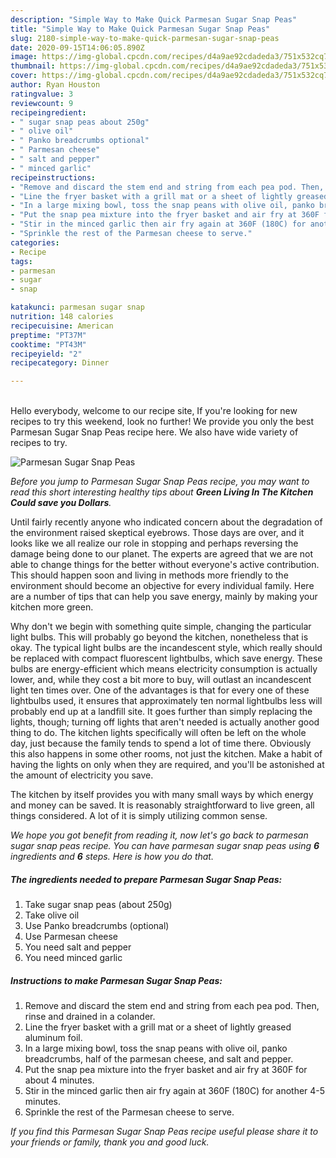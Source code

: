 ```yaml
---
description: "Simple Way to Make Quick Parmesan Sugar Snap Peas"
title: "Simple Way to Make Quick Parmesan Sugar Snap Peas"
slug: 2180-simple-way-to-make-quick-parmesan-sugar-snap-peas
date: 2020-09-15T14:06:05.890Z
image: https://img-global.cpcdn.com/recipes/d4a9ae92cdadeda3/751x532cq70/parmesan-sugar-snap-peas-recipe-main-photo.jpg
thumbnail: https://img-global.cpcdn.com/recipes/d4a9ae92cdadeda3/751x532cq70/parmesan-sugar-snap-peas-recipe-main-photo.jpg
cover: https://img-global.cpcdn.com/recipes/d4a9ae92cdadeda3/751x532cq70/parmesan-sugar-snap-peas-recipe-main-photo.jpg
author: Ryan Houston
ratingvalue: 3
reviewcount: 9
recipeingredient:
- " sugar snap peas about 250g"
- " olive oil"
- " Panko breadcrumbs optional"
- " Parmesan cheese"
- " salt and pepper"
- " minced garlic"
recipeinstructions:
- "Remove and discard the stem end and string from each pea pod. Then, rinse and drained in a colander."
- "Line the fryer basket with a grill mat or a sheet of lightly greased aluminum foil."
- "In a large mixing bowl, toss the snap peans with olive oil, panko breadcrumbs, half of the parmesan cheese, and salt and pepper."
- "Put the snap pea mixture into the fryer basket and air fry at 360F for about 4 minutes."
- "Stir in the minced garlic then air fry again at 360F (180C) for another 4-5 minutes."
- "Sprinkle the rest of the Parmesan cheese to serve."
categories:
- Recipe
tags:
- parmesan
- sugar
- snap

katakunci: parmesan sugar snap 
nutrition: 148 calories
recipecuisine: American
preptime: "PT37M"
cooktime: "PT43M"
recipeyield: "2"
recipecategory: Dinner

---
```

<br>
Hello everybody, welcome to our recipe site, If you're looking for new recipes to try this weekend, look no further! We provide you only the best Parmesan Sugar Snap Peas recipe here. We also have wide variety of recipes to try.
<br>


![Parmesan Sugar Snap Peas](https://img-global.cpcdn.com/recipes/d4a9ae92cdadeda3/751x532cq70/parmesan-sugar-snap-peas-recipe-main-photo.jpg)

<i>Before you jump to Parmesan Sugar Snap Peas recipe, you may want to read this short interesting healthy tips about 
<strong>Green Living In The Kitchen Could save you Dollars</strong>.</i>
</br>

Until fairly recently anyone who indicated concern about the degradation of the environment raised skeptical eyebrows. Those days are over, and it looks like we all realize our role in stopping and perhaps reversing the damage being done to our planet. The experts are agreed that we are not able to change things for the better without everyone's active contribution. This should happen soon and living in methods more friendly to the environment should become an objective for every individual family. Here are a number of tips that can help you save energy, mainly by making your kitchen more green.

Why don't we begin with something quite simple, changing the particular light bulbs. This will probably go beyond the kitchen, nonetheless that is okay. The typical light bulbs are the incandescent style, which really should be replaced with compact fluorescent lightbulbs, which save energy. These bulbs are energy-efficient which means electricity consumption is actually lower, and, while they cost a bit more to buy, will outlast an incandescent light ten times over. One of the advantages is that for every one of these lightbulbs used, it ensures that approximately ten normal lightbulbs less will probably end up at a landfill site. It goes further than simply replacing the lights, though; turning off lights that aren't needed is actually another good thing to do. The kitchen lights specifically will often be left on the whole day, just because the family tends to spend a lot of time there. Obviously this also happens in some other rooms, not just the kitchen. Make a habit of having the lights on only when they are required, and you'll be astonished at the amount of electricity you save.

The kitchen by itself provides you with many small ways by which energy and money can be saved. It is reasonably straightforward to live green, all things considered. A lot of it is simply utilizing common sense.


<i>We hope you got benefit from reading it, now let's go back to parmesan sugar snap peas recipe. You can have parmesan sugar snap peas using <strong>6</strong> ingredients and <strong>6</strong> steps. Here is how you do that.
</i>

##### The ingredients needed to prepare Parmesan Sugar Snap Peas:

1. Take  sugar snap peas (about 250g)
1. Take  olive oil
1. Use  Panko breadcrumbs (optional)
1. Use  Parmesan cheese
1. You need  salt and pepper
1. You need  minced garlic


##### Instructions to make Parmesan Sugar Snap Peas:

1. Remove and discard the stem end and string from each pea pod. Then, rinse and drained in a colander.
1. Line the fryer basket with a grill mat or a sheet of lightly greased aluminum foil.
1. In a large mixing bowl, toss the snap peans with olive oil, panko breadcrumbs, half of the parmesan cheese, and salt and pepper.
1. Put the snap pea mixture into the fryer basket and air fry at 360F for about 4 minutes.
1. Stir in the minced garlic then air fry again at 360F (180C) for another 4-5 minutes.
1. Sprinkle the rest of the Parmesan cheese to serve.


<i>If you find this Parmesan Sugar Snap Peas recipe useful please share it to your friends or family, thank you and good luck.</i>
